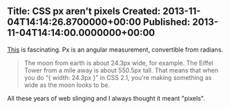 Title: CSS px aren't pixels
Created: 2013-11-04T14:14:26.8700000+00:00
Published: 2013-11-04T14:14:00.0000000+00:00
---
[This](http://inamidst.com/stuff/notes/csspx) is  fascinating. Px is an angular measurement, convertible from radians. 
>The moon from earth is about 24.3px wide, for example. The Eiffel Tower from a mile away is about 550.5px tall. That means that when you do “{ width: 24.3px }” in CSS 2.1, you're making something as wide as the moon looks to be.

All these years of web slinging and I always thought it meant "pixels".